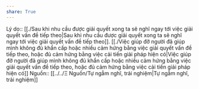 ```yaml
---
share: True
---
```

Lý do:: [[./Sau khi nhu cầu được giải quyết xong ta sẽ nghĩ ngay tới việc giải quyết vấn đề tiếp theo|Sau khi nhu cầu được giải quyết xong ta sẽ nghĩ ngay tới việc giải quyết vấn đề tiếp theo]]. [[./Việc giúp đỡ người đã giúp mình không đủ khẩn cấp hoặc nhiều cảm hứng bằng việc giải quyết vấn đề tiếp theo, hoặc đủ cảm hứng bằng việc cải tiến giải pháp hiện có|Việc giúp đỡ người đã giúp mình không đủ khẩn cấp hoặc nhiều cảm hứng bằng việc giải quyết vấn đề tiếp theo, hoặc đủ cảm hứng bằng việc cải tiến giải pháp hiện có]]
Nguồn:: [[../../Ξ Nguồn/Tự ngẫm nghĩ, trải nghiệm|Tự ngẫm nghĩ, trải nghiệm]]